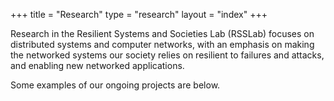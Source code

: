 +++
title = "Research"
type = "research"
layout = "index"
+++

Research in the Resilient Systems and Societies Lab (RSSLab) focuses on
distributed systems and computer networks, with an emphasis on making the
networked systems our society relies on resilient to failures and attacks, and
enabling new networked applications.

Some examples of our ongoing projects are below.
